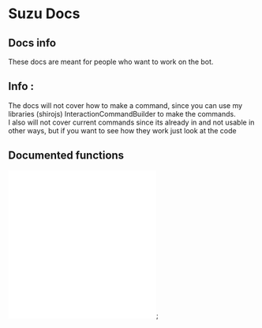 # Suzu Docs
## Docs info
These docs are meant for people who want to work on the bot.
## Info :
The docs will not cover how to make a command, since you can use my libraries (shirojs) InteractionCommandBuilder to make the commands.<br>
I also will not cover current commands since its already in and not usable in other ways, but if you want to see how they work just look at the code

## Documented functions
![logTable](./bot/logTable.md)
![SetupSuzu](./bot/Suzu/suzuSetup.md);